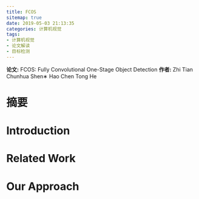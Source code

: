 ```yaml
---
title: FCOS
sitemap: true
date: 2019-05-03 21:13:35
categories: 计算机视觉
tags:
- 计算机视觉
- 论文解读
- 目标检测
---
```


**论文:** FCOS: Fully Convolutional One-Stage Object Detection
**作者:** Zhi Tian Chunhua Shen∗ Hao Chen Tong He

# 摘要

# Introduction


# Related Work


# Our Approach
